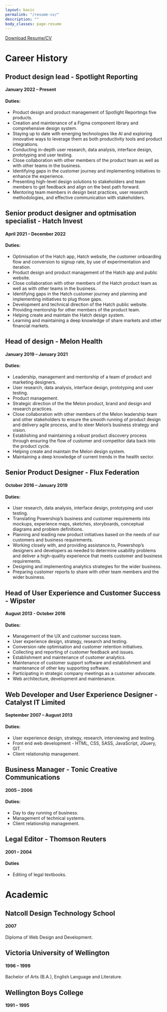 ```yaml
---
layout: basic
permalink: "/resume-cv/"
description: ""
body_classes: page-resume
---
```


<a class="download-button" href="/assets/downloads/RICK-FINDLATER-RESUME.pdf">Download Resume/CV</a>

# Career History

## Product design lead - Spotlight Reporting

#### January 2022 – Present

#### Duties:

- Product design and product management of Spotlight Reportings five products.
- Creation and maintenance of a Figma component library and comprehensive design system.
- Staying up to date with emerging technologies like AI and exploring innovative ways to leverage them as both productivity tools and product integrations.
- Conducting in-depth user research, data analysis, interface design, prototyping and user testing.
- Close collaboration with other members of the product team as well as with other teams in the business.
- Identifying gaps in the customer journey and implementing initiatives to enhance the experience.
- Presenting high-level design solutions to stakeholders and team members to get feedback and align on the best path forward.
- Mentoring team members in design best practices, user research methodologies, and effective communication with stakeholders.

## Senior product designer and optmisation specialist - Hatch Invest

#### April 2021 – December 2022

#### Duties:

- Optimisation of the Hatch app, Hatch website, the customer onboarding flow and conversion to signup rate, by use of experimentation and iteration.
- Product design and product management of the Hatch app and public website.
- Close collaboration with other members of the Hatch product team as well as with other teams in the business.
- Identifying gaps in the Hatch customer journey and planning and implementing initiatives to plug those gaps.
- Development and technical direction of the Hatch public website.
- Providing mentorship for other members of the product team.
- Helping create and maintain the Hatch design system.
- Learning and maintaining a deep knowledge of share markets and other financial markets.

## Head of design -  Melon Health

#### January 2019 – January 2021

#### Duties:

- Leadership, management and mentorship of a team of product and marketing designers.
- User research, data analysis, interface design, prototyping and user testing.
- Product management.
- Strategic direction of the the Melon product, brand and design and research practices. 
- Close collaboration with other members of the Melon leadership team and other stakeholders to ensure the smooth running of product design and delivery agile process, and to steer Melon’s business strategy and vision.
- Establishing and maintaining a robust product discovery process through ensuring the flow of customer and competitor data back into the product cycle.
- Helping create and maintain the Melon design system.
- Maintaining a deep knowledge of current trends in the health sector.

## Senior Product Designer - Flux Federation

#### October 2016 – January 2019

#### Duties:

- User research, data analysis, interface design, prototyping and user testing.
- Translating Powershop’s business and customer requirements into mockups, experience maps, sketches, storyboards, conceptual diagrams and problem definitions.
- Planning and leading new product initiatives based on the needs of our customers and business requirements. 
- Working closely with, and providing assistance to, Powershop’s designers and developers as needed to determine usability problems and deliver a high-quality experience that meets customer and business requirements.
- Designing and implementing analytics strategies for the wider business.
- Preparing customer reports to  share with other team members and the wider business.

## Head of User Experience and Customer Success - Wipster

#### August 2013 - October 2016

#### Duties:

- Management of the UX and customer success team.
- User experience design, strategy, research and testing.
- Conversion rate optimisation and customer retention initiatives.
- Collecting and reporting of customer feedback and issues.
- Establishment and maintenance of customer analytics.
- Maintenance of customer support software and establishment and maintenance of other key supporting software.
- Participating in strategic company meetings as a customer advocate.
- Web architecture, development and maintenance.

## Web Developer and User Experience Designer - Catalyst IT Limited

#### September 2007 – August 2013

#### Duties:

- User experience design, strategy, research, interviewing and testing.
- Front end web development - HTML, CSS, SASS, JavaScript, JQuery, GIT.
- Client relationship management.

## Business Manager - Tonic Creative Communications

#### 2005 – 2006

#### Duties:

- Day to day running of business.
- Management of technical systems.
- Client relationship management.

## Legal Editor - Thomson Reuters

#### 2001 – 2004

#### Duties

- Editing of legal textbooks.


# Academic

## Natcoll Design Technology School

#### 2007

Diploma of Web Design and Development.


## Victoria University of Wellington

#### 1996 – 1999

Bachelor of Arts (B.A.), English Language and Literature.
 

## Wellington Boys College

#### 1991 – 1995